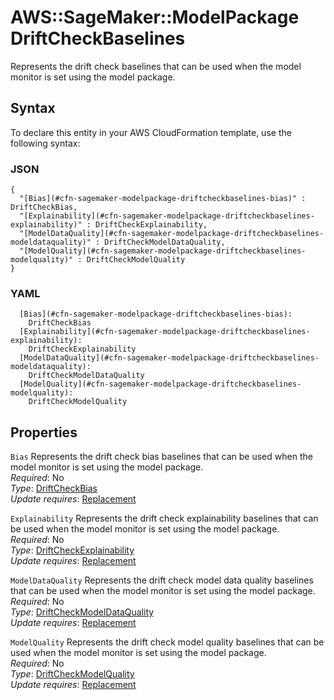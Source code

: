 # AWS::SageMaker::ModelPackage DriftCheckBaselines<a name="aws-properties-sagemaker-modelpackage-driftcheckbaselines"></a>

Represents the drift check baselines that can be used when the model monitor is set using the model package\.

## Syntax<a name="aws-properties-sagemaker-modelpackage-driftcheckbaselines-syntax"></a>

To declare this entity in your AWS CloudFormation template, use the following syntax:

### JSON<a name="aws-properties-sagemaker-modelpackage-driftcheckbaselines-syntax.json"></a>

```
{
  "[Bias](#cfn-sagemaker-modelpackage-driftcheckbaselines-bias)" : DriftCheckBias,
  "[Explainability](#cfn-sagemaker-modelpackage-driftcheckbaselines-explainability)" : DriftCheckExplainability,
  "[ModelDataQuality](#cfn-sagemaker-modelpackage-driftcheckbaselines-modeldataquality)" : DriftCheckModelDataQuality,
  "[ModelQuality](#cfn-sagemaker-modelpackage-driftcheckbaselines-modelquality)" : DriftCheckModelQuality
}
```

### YAML<a name="aws-properties-sagemaker-modelpackage-driftcheckbaselines-syntax.yaml"></a>

```
  [Bias](#cfn-sagemaker-modelpackage-driftcheckbaselines-bias):
    DriftCheckBias
  [Explainability](#cfn-sagemaker-modelpackage-driftcheckbaselines-explainability):
    DriftCheckExplainability
  [ModelDataQuality](#cfn-sagemaker-modelpackage-driftcheckbaselines-modeldataquality):
    DriftCheckModelDataQuality
  [ModelQuality](#cfn-sagemaker-modelpackage-driftcheckbaselines-modelquality):
    DriftCheckModelQuality
```

## Properties<a name="aws-properties-sagemaker-modelpackage-driftcheckbaselines-properties"></a>

`Bias` <a name="cfn-sagemaker-modelpackage-driftcheckbaselines-bias"></a>
Represents the drift check bias baselines that can be used when the model monitor is set using the model package\.  
_Required_: No  
_Type_: [DriftCheckBias](aws-properties-sagemaker-modelpackage-driftcheckbias.md)  
_Update requires_: [Replacement](https://docs.aws.amazon.com/AWSCloudFormation/latest/UserGuide/using-cfn-updating-stacks-update-behaviors.html#update-replacement)

`Explainability` <a name="cfn-sagemaker-modelpackage-driftcheckbaselines-explainability"></a>
Represents the drift check explainability baselines that can be used when the model monitor is set using the model package\.  
_Required_: No  
_Type_: [DriftCheckExplainability](aws-properties-sagemaker-modelpackage-driftcheckexplainability.md)  
_Update requires_: [Replacement](https://docs.aws.amazon.com/AWSCloudFormation/latest/UserGuide/using-cfn-updating-stacks-update-behaviors.html#update-replacement)

`ModelDataQuality` <a name="cfn-sagemaker-modelpackage-driftcheckbaselines-modeldataquality"></a>
Represents the drift check model data quality baselines that can be used when the model monitor is set using the model package\.  
_Required_: No  
_Type_: [DriftCheckModelDataQuality](aws-properties-sagemaker-modelpackage-driftcheckmodeldataquality.md)  
_Update requires_: [Replacement](https://docs.aws.amazon.com/AWSCloudFormation/latest/UserGuide/using-cfn-updating-stacks-update-behaviors.html#update-replacement)

`ModelQuality` <a name="cfn-sagemaker-modelpackage-driftcheckbaselines-modelquality"></a>
Represents the drift check model quality baselines that can be used when the model monitor is set using the model package\.  
_Required_: No  
_Type_: [DriftCheckModelQuality](aws-properties-sagemaker-modelpackage-driftcheckmodelquality.md)  
_Update requires_: [Replacement](https://docs.aws.amazon.com/AWSCloudFormation/latest/UserGuide/using-cfn-updating-stacks-update-behaviors.html#update-replacement)
